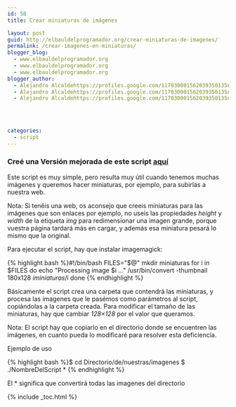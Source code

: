 ```yaml
---
id: 58
title: Crear miniaturas de imágenes

layout: post
guid: http://elbauldelprogramador.org/crear-miniaturas-de-imagenes/
permalink: /crear-imagenes-en-miniaturas/
blogger_blog:
  - www.elbauldelprogramador.org
  - www.elbauldelprogramador.org
  - www.elbauldelprogramador.org
blogger_author:
  - Alejandro Alcaldehttps://profiles.google.com/117030001562039350135noreply@blogger.com
  - Alejandro Alcaldehttps://profiles.google.com/117030001562039350135noreply@blogger.com
  - Alejandro Alcaldehttps://profiles.google.com/117030001562039350135noreply@blogger.com

  
  
  
categories:
  - script
---
```

### Creé una Versión mejorada de este script [aquí][1]

Este script es muy simple, pero resulta muy útil cuando tenemos muchas imágenes y queremos hacer miniaturas, por ejemplo, para subirlas a nuestra web.

  
<!--ad-->

  
Nota: Si tenéis una web, os aconsejo que creeis miniaturas para las imágenes que son enlaces por ejemplo, no useis las propiedades *height* y *width* de la etiqueta *img* para redimensionar una imagen grande, porque vuestra página tardará más en cargar, y además esa miniatura pesará lo mismo que la original.

Para ejecutar el script, hay que instalar imagemagick:

{% highlight bash %}<span class="comentario">#!/bin/bash</span>
FILES="$@"
<span class="bash">mkdir</span> miniaturas
<span class="bash">for</span> i in $FILES
<span class="bash">do</span>
 <span class="bash">echo</span> "Processing image $i ..."
 /usr/bin/convert -thumbnail 180x128 $i miniaturas/$i
<span class="bash">done</span>
{% endhighlight %}

Básicamente el script crea una carpeta que contendrá las miniaturas, y procesa las imagenes que le pasémos como parámetros al script, copiándolas a la carpeta creada. Para modificar el tamaño de las miniaturas, hay que cambiar *128&#215;128* por el valor que queramos.

Nota: El script hay que copiarlo en el directorio donde se encuentren las imágenes, en cuanto pueda lo modificaré para resolver esta deficiencia.

Ejemplo de uso

{% highlight bash %}$ cd Directorio/de/nuestras/imagenes
$ ./NombreDelScript *
{% endhighlight %}

El * significa que convertirá todas las imagenes del directorio



 [1]: http://elbauldelprogramador.com/crear-miniaturas-de-imagenes-mejorado/

{% include _toc.html %}
